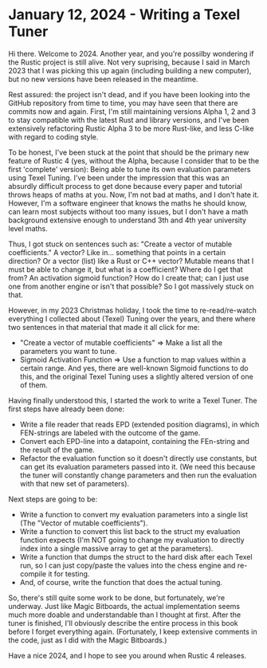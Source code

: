 # January 12, 2024 - Writing a Texel Tuner

Hi there. Welcome to 2024. Another year, and you're possilby wondering if the Rustic project
is still alive. Not very suprising, because I said in March 2023 that I was
picking this up again (including building a new computer), but no new
versions have been released in the meantime.

Rest assured: the project isn't dead, and if you have been looking into the
GitHub repository from time to time, you may have seen that there are
commits now and again. First, I'm still maintaining versions Alpha 1, 2 and
3 to stay compatible with the latest Rust and library versions, and I've
been extensively refactoring Rustic Alpha 3 to be more Rust-like, and less
C-like with regard to coding style.

To be honest, I've been stuck at the point that should be the primary new
feature of Rustic 4 (yes, without the Alpha, because I consider that to be
the first 'complete' version): Being able to tune its own evaluation
parameters using Texel Tuning. I've been under the impression that this was
an absurdly difficult process to get done because every paper and tutorial
throws heaps of maths at you. Now, I'm not bad at maths, and I don't hate
it. However, I'm a software engineer that knows the maths he should know,
can learn most subjects without too many issues, but I don't have a math
background extensive enough to understand 3th and 4th year university level
maths.

Thus, I got stuck on sentences such as: "Create a vector of mutable
coefficients." A vector? Like in... something that points in a certain
direction? Or a vector (list) like a Rust or C++ vector? Mutable means that
I must be able to change it, but what is a coefficient? Where do I get that
from? An activation sigmoid function? How do I create that; can I just use
one from another engine or isn't that possible? So I got massively stuck on
that.

However, in my 2023 Christmas holiday, I took the time to re-read/re-watch
everything I collected about (Texel) Tuning over the years, and there where
two sentences in that material that made it all click for me:

- "Create a vector of mutable coefficients" => Make a list all the
  parameters you want to tune.
- Sigmoid Activation Function => Use a function to map values within a
  certain range. And yes, there are well-known Sigmoid functions to do
  this, and the original Texel Tuning uses a slightly altered version of
  one of them.

Having finally understood this, I started the work to write a Texel Tuner.
The first steps have already been done:

- Write a file reader that reads EPD (extended position diagrams), in which
  FEN-strings are labeled with the outcome of the game.
- Convert each EPD-line into a datapoint, containing the FEn-string and the
  result of the game.
- Refactor the evaluation function so it doesn't directly use constants,
  but can get its evaluation parameters passed into it. (We need this
  because the tuner will constantly change parameters and then run the
  evaluation with that new set of parameters).

Next steps are going to be:
- Write a function to convert my evaluation parameters into a single list (The "Vector of
  mutable coefficients").
- Write a function to convert this list back to the struct my evaluation
  function expects (I'm NOT going to change my evaluation to directly index
  into a single massive array to get at the parameters).
- Write a function that dumps the struct to the hard disk after each Texel
  run, so I can just copy/paste the values into the chess engine and
  re-compile it for testing.
- And, of course, write the function that does the actual tuning.

So, there's still quite some work to be done, but fortunately, we're
underway. Just like Magic Bitboards, the actual implementation seems much
more doable and understandable than I thought at first. After the tuner is
finished, I'll obviously describe the entire process in this book before I
forget everything again. (Fortunately, I keep extensive comments in the
code, just as I did with the Magic Bitboards.)

Have a nice 2024, and I hope to see you around when Rustic 4 releases.
